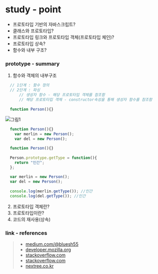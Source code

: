   # study - point
  * 프로토타입 기반의 자바스크립트?
  * 클래스와 프로토타입?
  * 프로토타입 링크와 프로토타입 객체(프로토타입 체인)?
  * 프로토타입 상속?
  * 함수와 내부 구조?
  
  ### prototype - summary 
  1. 함수와 객체의 내부구조
  ~~~ javascript
    // 1단계 : 함수 정의
    // 2단계 : 파싱
        // 생성자 함수 - 해당 프로토타입 객체를 참조함
        // 해당 프로토타입 객체 - constructor속성을 통해 생성자 함수를 참조함
        
    function Person(){} 
  ~~~
  ![그림1](http://www.nextree.co.kr/content/images/2016/09/hjkwon-140324-prototype-11.png "이미지제목")
  
  ~~~ javascript
    function Person(){}
      var merlin = new Person();
      var del = new Person();
  ~~~
  
  ~~~ javascript
    function Person(){}
        
    Person.prototype.getType = function(){
      return "인간";
    };
    
    var merlin = new Person();
    var del = new Person();
    
    console.log(merlin.getType()); //인간
    console.log(del.getType()); //인간
  ~~~
  2. 프로토타입 객체란?
  3. 프로토타입이란?
  4. 코드의 재사용(상속)
  
  ### link - references
  > * [medium.com/@bluesh55](https://medium.com/@bluesh55/javascript-prototype-%EC%9D%B4%ED%95%B4%ED%95%98%EA%B8%B0-f8e67c286b67 "포로토타입 이해하기")  
  > * [developer.mozilla.org](https://developer.mozilla.org/ko/docs/Web/JavaScript/Reference/Global_Objects/Object/prototype "객체.프로토타입")  
  > * [stackoverflow.com](https://stackoverflow.com/questions/4859308/in-javascript-why-typeof-function-prototype-is-function-not-object-like-ot "함수 객체")  
  > * [stackoverflow.com](https://stackoverflow.com/questions/32928810/function-prototype-is-a-function "프로토타입 링크")
  > * [nextree.co.kr](http://www.nextree.co.kr/p7323/ "프로토타입 종합")
